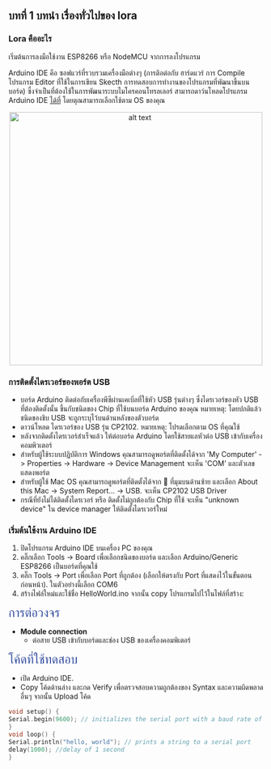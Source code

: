 ## บทที่ 1 บทนำ เรื่องทั่วไปของ lora 
### Lora คืออะไร

   เริ่มต้นการลงมือใช้งาน ESP8266 หรือ NodeMCU จากการลงโปรแกรม

Arduino IDE คือ ซอฟแวร์ที่รวบรวมเครื่องมือต่างๆ (การติอต่อกับ ฮาร์ดแวร์ การ Compile โปรแกรม Editor ที่ใช้ในการเขียน Skecth การทดสอบการทำงานของโปรแกรมที่พัฒนาขึ้นบนบอร์ด) ซื่งจำเป็นที่ต้องใช้ในการพัฒนาระบบไมโครคอนโทรลเลอร์
สามารถดาว์นโหลดโปรแกรม Arduino IDE [ได้ที่](https://www.arduino.cc/en/software) โดยตุณสามารถเลือกใช้ตาม OS ของคุณ

<p align="center">
<img src="https://files.seeedstudio.com/wiki/Seeeduino_Stalker_V3_1/images/Download_IDE.png" alt="alt text" title="IDE Download" width="500"/>
</p>

### การติดตั้งไดรเวอร์ของพอร์ต USB
- บอร์ด Arduino ติดต่อกับเครื่องพีซีผ่านเคเบิ่ลที่ใช้หัว USB รุ่นต่างๆ ซึ่งไดรเวอร์ของหัว USB ที่ต้องติดตั้งนั้น ขึ้นกับชนิดของ Chip ที่ใช้บนบอร์ด Arduino ของคุณ หมายเหตุ: โดยปกติแล้วชนิดของชิบ USB จะถูกระบุไว้บนด้านหลังของตัวบอร์ด
- ดาวน์โหลด ไดรเวอร์ของ USB รุ่น CP2102. หมายเหตุ: โปรดเลือกตาม OS ที่คุณใช้
- หลังจากติดตั้งไดรเวอร์สำเร็จแล้ว ให้ต่อบอร์ด Arduino โดยใช้สายแลหัวต่อ USB เข้ากับเครื่องคอมพิวเตอร์
- สำหรับผู้ใช้ระบบปฏิบัติการ Windows คุณสามารถดูพอร์ตที่ติดตั้งได้จาก 'My Computer' -> Properties -> Hardware -> Device Management จะเห็น 'COM' และตัวเลขแสดงพอร์ต
- สำหรับผู้ใช้ Mac OS คุณสามารถดูพอร์ตที่ติดตั้งได้จาก  ที่มุมบนด้านซ้าย และเลือก About this Mac -> System Report... -> USB. จะเห็น CP2102 USB Driver
- กรณีที่ยังไม่ได้ติดตั้งไดรเวอร์ หรือ ติดตั้งไม่ถูกต้องกับ Chip ที่ใช้ จะเห็น "unknown device" ใน device manager ให้ติดตั้งไดรเวอร์ใหม่

### เริ่มต้นใช้งาน Arduino IDE
1. ปิดโปรแกรม Arduino IDE บนเครื่อง PC ของคุณ
2. คลิ๊กเลือก Tools -> Board เพื่อเลือกชนิดของบอร์ด และเลือก Arduino/Generic ESP8266 เป็นบอร์ดที่คุณใช้
3. คลิ๊ก Tools -> Port เพื่อเลือก Port ที่ถูกต้อง (เลือกให้ตรงกับ Port ที่แสดงไว้ในขั้นตอนก่อนหน้า). ในตัวอย่างนี้เลือก COM6
4. สร้างไฟล์ใหม่และใช้ชื่อ HelloWorld.ino จากนั้น copy โปรแกรมไปไว้ในไฟล์ที่สร้าง:

<font size=5;font color=#314B9F >การต่อวงจร</font>

- **Module connection**
    - ต่อสาย USB เข้ากับบอร์ดและช่อง USB ของเครื่องคอมพิเตอร์
    
<font size=5;font color=#314B9F >โค้ดที่ใช้ทดสอบ</font>

- เปิด Arduino IDE.
- Copy โค้ดด้านล่าง และกด Verify เพื่อตรวจสอบความถูกต้องของ Syntax และความผิดพลาดอื่นๆ จากนั้น Upload โค้ด
  
```Cpp linenums="1"
void setup() {
Serial.begin(9600); // initializes the serial port with a baud rate of 9600
}
void loop() {
Serial.println("hello, world"); // prints a string to a serial port
delay(1000); //delay of 1 second
}
```